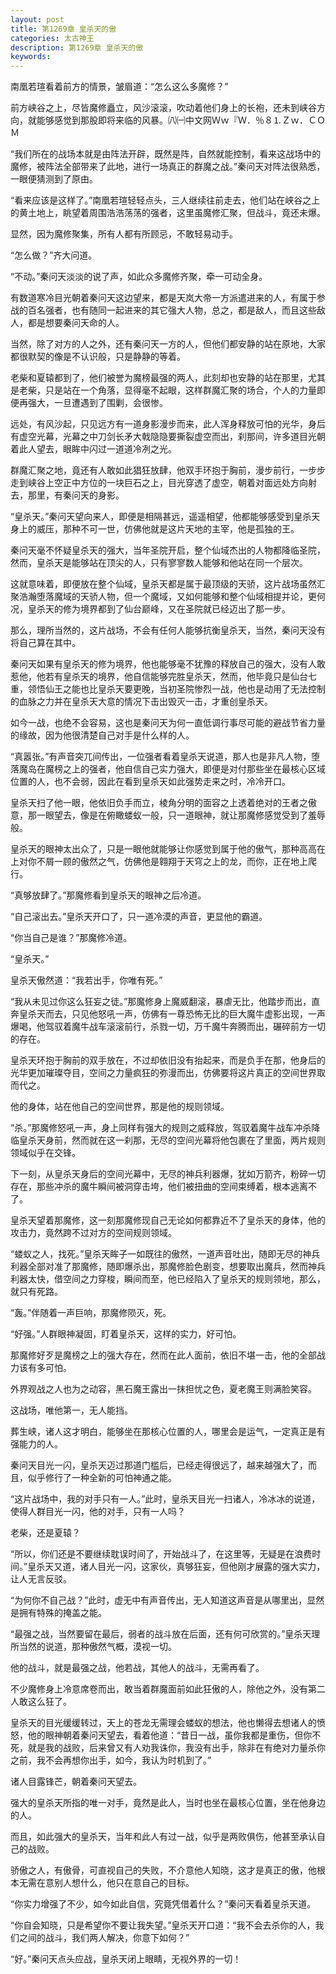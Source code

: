 ```yaml
---
layout: post
title: 第1269章 皇杀天的傲
categories: 太古神王
description: 第1269章 皇杀天的傲
keywords:
---
```


南凰若瑄看着前方的情景，皱眉道：“怎么这么多魔修？”

前方峡谷之上，尽皆魔修矗立，风沙滚滚，吹动着他们身上的长袍，还未到峡谷方向，就能够感觉到那股即将来临的风暴。㈧㈠中文网Ｗｗ『Ｗ．％８⒈Ｚｗ．ＣＯＭ

“我们所在的战场本就是由阵法开辟，既然是阵，自然就能控制，看来这战场中的魔修，被阵法全部带来了此地，进行一场真正的群魔之战。”秦问天对阵法很熟悉，一眼便猜测到了原由。

“看来应该是这样了。”南凰若瑄轻轻点头，三人继续往前走去，他们站在峡谷之上的黄土地上，眺望着周围浩浩荡荡的强者，这里虽魔修汇聚，但战斗，竟还未爆。

显然，因为魔修聚集，所有人都有所顾忌，不敢轻易动手。

“怎么做？”齐大问道。

“不动。”秦问天淡淡的说了声，如此众多魔修齐聚，牵一可动全身。

有数道寒冷目光朝着秦问天这边望来，都是天岚大帝一方派遣进来的人，有属于参战的百名强者，也有随同一起进来的其它强大人物，总之，都是敌人，而且这些敌人，都是想要秦问天命的人。

当然，除了对方的人之外，还有秦问天一方的人，但他们都安静的站在原地，大家都很默契的像是不认识般，只是静静的等着。

老柴和夏辕都到了，他们被誉为魔榜最强的两人，此刻却也安静的站在那里，尤其是老柴，只是站在一个角落，显得毫不起眼，这样群魔汇聚的场合，个人的力量即便再强大，一旦遭遇到了围剿，会很惨。

远处，有风沙起，只见远方有一道身影漫步而来，此人浑身释放可怕的光华，身后有虚空光幕，光幕之中刀剑长矛大戟隐隐要撕裂虚空而出，刹那间，许多道目光朝着此人望去，眼眸中闪过一道道冷冽之光。

群魔汇聚之地，竟还有人敢如此猖狂放肆，他双手环抱于胸前，漫步前行，一步步走到峡谷上空正中方位的一块巨石之上，目光穿透了虚空，朝着对面远处方向射去，那里，有秦问天的身影。

“皇杀天。”秦问天望向来人，即便是相隔甚远，遥遥相望，他都能够感受到皇杀天身上的威压，那种不可一世，仿佛他就是这片天地的主宰，他是孤独的王。

秦问天毫不怀疑皇杀天的强大，当年圣院开启，整个仙域杰出的人物都降临圣院，然而，皇杀天是能够站在顶尖的人，只有寥寥数人能够和他站在同一个层次。

这就意味着，即便放在整个仙域，皇杀天都是属于最顶级的天骄，这片战场虽然汇聚浩瀚堕落魔域的天骄人物，但一个魔域，又如何能够和整个仙域相提并论，更何况，皇杀天的修为境界都到了仙台巅峰，又在圣院就已经迈出了那一步。

那么，理所当然的，这片战场，不会有任何人能够抗衡皇杀天，当然，秦问天没有将自己算在其中。

秦问天如果有皇杀天的修为境界，他也能够毫不犹豫的释放自己的强大，没有人敢惹他，他若有皇杀天的境界，他自信能够完胜皇杀天，然而，他毕竟只是仙台七重，领悟仙王之能也比皇杀天要更晚，当初圣院惨烈一战，他也是动用了无法控制的血脉之力并在皇杀天大意的情况下击出毁灭一击，才重创皇杀天。

如今一战，也绝不会容易，这也是秦问天为何一直低调行事尽可能的避战节省力量的缘故，因为他很清楚自己对手是什么样的人。

“真嚣张。”有声音突兀间传出，一位强者看着皇杀天说道，那人也是非凡人物，堕落魔岛在魔榜之上的强者，他自信自己实力强大，即便是对付那些坐在最核心区域位置的人，也不会弱，因此在看到皇杀天如此强势走来之时，冷冷开口。

皇杀天扫了他一眼，他依旧负手而立，棱角分明的面容之上透着绝对的王者之傲意，那一眼望去，像是在俯瞰蝼蚁一般，只一道眼神，就让那魔修感觉受到了羞辱般。

皇杀天的眼神太出众了，只是一眼他就能够让你感觉到属于他的傲气，那种高高在上对你不屑一顾的傲然之气，仿佛他是翱翔于天穹之上的龙，而你，正在地上爬行。

“真够放肆了。”那魔修看到皇杀天的眼神之后冷道。

“自己滚出去。”皇杀天开口了，只一道冷漠的声音，更显他的霸道。

“你当自己是谁？”那魔修冷道。

“皇杀天。”

皇杀天傲然道：“我若出手，你唯有死。”

“我从未见过你这么狂妄之徒。”那魔修身上魔威翻滚，暴虐无比，他踏步而出，直奔皇杀天而去，只见他怒吼一声，仿佛有一尊恐怖无比的巨大魔牛虚影出现，一声爆喝，他驾驭着魔牛战车滚滚前行，杀戮一切，万千魔牛奔腾而出，碾碎前方一切的存在。

皇杀天环抱于胸前的双手放在，不过却依旧没有抬起来，而是负手在那，他身后的光华更加璀璨夺目，空间之力量疯狂的弥漫而出，仿佛要将这片真正的空间世界取而代之。

他的身体，站在他自己的空间世界，那是他的规则领域。

“杀。”那魔修怒吼一声，身上同样有强大的规则之威释放，驾驭着魔牛战车冲杀降临皇杀天身前，然而就在这一刹那，无尽的空间光幕将他包裹在了里面，两片规则领域似乎在交锋。

下一刻，从皇杀天身后的空间光幕中，无尽的神兵利器爆，犹如万箭齐，粉碎一切存在，那些冲杀的魔牛瞬间被洞穿击垮，他们被扭曲的空间束缚着，根本逃离不了。

皇杀天望着那魔修，这一刻那魔修现自己无论如何都靠近不了皇杀天的身体，他的攻击力，竟然跨不过对方的空间规则领域。

“蝼蚁之人，找死。”皇杀天眸子一如既往的傲然，一道声音吐出，随即无尽的神兵利器全部对准了那魔修，随即爆杀出，那魔修脸色剧变，想要取出魔兵，然而神兵利器太快，借空间之力穿梭，瞬间而至，他已经陷入了皇杀天的规则领地，那么，就只有死路。

“轰。”伴随着一声巨响，那魔修陨灭，死。

“好强。”人群眼神凝固，盯着皇杀天，这样的实力，好可怕。

那魔修好歹是魔榜之上的强大存在，然而在此人面前，依旧不堪一击，他的全部战力该有多可怕。

外界观战之人也为之动容，黑石魔王露出一抹担忧之色，夏老魔王则满脸笑容。

这战场，唯他第一，无人能挡。

葬生峡，诸人这才明白，能够坐在那核心位置的人，哪里会是运气，一定真正是有强能力的人。

秦问天目光一闪，皇杀天迈过那道门槛后，已经走得很远了，越来越强大了，而且，似乎修行了一种全新的可怕神通之能。

“这片战场中，我的对手只有一人。”此时，皇杀天目光一扫诸人，冷冰冰的说道，使得人群目光一闪，他的对手，只有一人吗？

老柴，还是夏辕？

“所以，你们还是不要继续耽误时间了，开始战斗了，在这里等，无疑是在浪费时间。”皇杀天又道，诸人目光一闪，这家伙，真够狂妄，但他刚才展露的强大实力，让人无言反驳。

“为何你不自己战？”此时，虚无中有声音传出，无人知道这声音是从哪里出，显然是拥有特殊的掩盖之能。

“最强之战，当然要留在最后，弱者的战斗放在后面，还有何可欣赏的。”皇杀天理所当然的说道，那种傲然气概，漠视一切。

他的战斗，就是最强之战，他若战，其他人的战斗，无需再看了。

不少魔修身上冷意席卷而出，敢当着群魔面前如此狂傲的人，除他之外，没有第二人敢这么狂了。

皇杀天的目光缓缓转过，天上的苍龙无需理会蝼蚁的想法，他也懒得去想诸人的愤怒，他的眼神朝着秦问天望去，看着他道：“昔日一战，虽你我都是重伤，但你不死，就是我的战败，后来曾又有人劝我诛你，我没有出手，除非在有绝对力量杀你之前，我不会再想你出手，如今，我认为时机到了。”

诸人目露锋芒，朝着秦问天望去。

强大的皇杀天所指的唯一对手，竟然是此人，当时也坐在最核心位置，坐在他身边的人。

而且，如此强大的皇杀天，当年和此人有过一战，似乎是两败俱伤，他甚至承认自己的战败。

骄傲之人，有傲骨，可直视自己的失败，不介意他人知晓，这才是真正的傲，他根本无需在意别人想什么，他只在意自己的目标。

“你实力增强了不少，如今如此自信，究竟凭借着什么？”秦问天看着皇杀天道。

“你自会知晓，只是希望你不要让我失望。”皇杀天开口道：“我不会去杀你的人，我们之间的战斗，我们两人解决，你意下如何？”

“好。”秦问天点头应战，皇杀天闭上眼睛，无视外界的一切！
